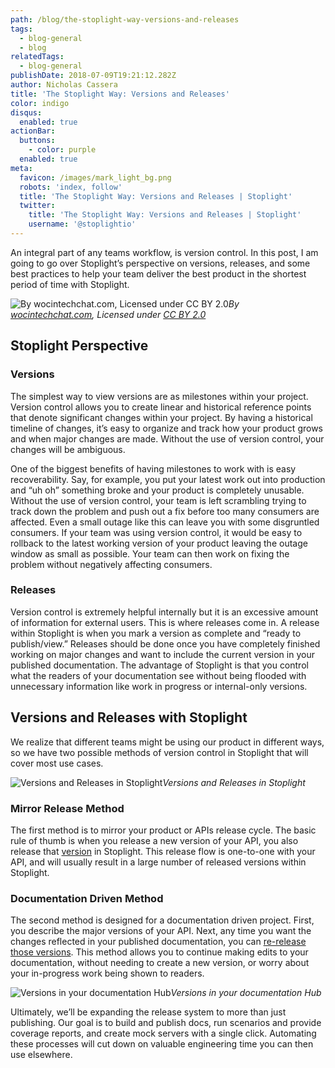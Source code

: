 ```yaml
---
path: /blog/the-stoplight-way-versions-and-releases
tags:
  - blog-general
  - blog
relatedTags:
  - blog-general
publishDate: 2018-07-09T19:21:12.282Z
author: Nicholas Cassera
title: 'The Stoplight Way: Versions and Releases'
color: indigo
disqus:
  enabled: true
actionBar:
  buttons:
    - color: purple
  enabled: true
meta:
  favicon: /images/mark_light_bg.png
  robots: 'index, follow'
  title: 'The Stoplight Way: Versions and Releases | Stoplight'
  twitter:
    title: 'The Stoplight Way: Versions and Releases | Stoplight'
    username: '@stoplightio'
---
```

An integral part of any teams workflow, is version control. In this post, I am going to go over Stoplight’s perspective on versions, releases, and some best practices to help your team deliver the best product in the shortest period of time with Stoplight.

![By [wocintechchat.com](http://wocintechchat.com), Licensed under [CC BY 2.0](https://creativecommons.org/licenses/by/2.0/)](https://cdn-images-1.medium.com/max/12032/1*ajvR1LjBfzNNQ6YcAnezkg.jpeg)*By [wocintechchat.com](http://wocintechchat.com), Licensed under [CC BY 2.0](https://creativecommons.org/licenses/by/2.0/)*

## Stoplight Perspective

### Versions

The simplest way to view versions are as milestones within your project. Version control allows you to create linear and historical reference points that denote significant changes within your project. By having a historical timeline of changes, it’s easy to organize and track how your product grows and when major changes are made. Without the use of version control, your changes will be ambiguous.

One of the biggest benefits of having milestones to work with is easy recoverability. Say, for example, you put your latest work out into production and “uh oh” something broke and your product is completely unusable. Without the use of version control, your team is left scrambling trying to track down the problem and push out a fix before too many consumers are affected. Even a small outage like this can leave you with some disgruntled consumers. If your team was using version control, it would be easy to rollback to the latest working version of your product leaving the outage window as small as possible. Your team can then work on fixing the problem without negatively affecting consumers.

### Releases

Version control is extremely helpful internally but it is an excessive amount of information for external users. This is where releases come in. A release within Stoplight is when you mark a version as complete and “ready to publish/view.” Releases should be done once you have completely finished working on major changes and want to include the current version in your published documentation. The advantage of Stoplight is that you control what the readers of your documentation see without being flooded with unnecessary information like work in progress or internal-only versions.

## Versions and Releases with Stoplight

We realize that different teams might be using our product in different ways, so we have two possible methods of version control in Stoplight that will cover most use cases.

![Versions and Releases in Stoplight](https://cdn-images-1.medium.com/max/3964/1*Ul-zwQZJ7iWcUD-KBxyy4w.png)*Versions and Releases in Stoplight*

### Mirror Release Method

The first method is to mirror your product or APIs release cycle. The basic rule of thumb is when you release a new version of your API, you also release that [version](https://docs.stoplight.io/platform/versioning/versions) in Stoplight. This release flow is one-to-one with your API, and will usually result in a large number of released versions within Stoplight.

### Documentation Driven Method

The second method is designed for a documentation driven project. First, you describe the major versions of your API. Next, any time you want the changes reflected in your published documentation, you can [re-release those versions](https://docs.stoplight.io/platform/versioning/releases). This method allows you to continue making edits to your documentation, without needing to create a new version, or worry about your in-progress work being shown to readers.

![Versions in your documentation Hub](https://cdn-images-1.medium.com/max/2668/1*jaB_AIs8k3pd9nQZsu253Q.png)*Versions in your documentation Hub*

Ultimately, we’ll be expanding the release system to more than just publishing. Our goal is to build and publish docs, run scenarios and provide coverage reports, and create mock servers with a single click. Automating these processes will cut down on valuable engineering time you can then use elsewhere.
